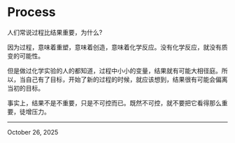 # Process

人们常说过程比结果重要，为什么?

因为过程，意味着重塑，意味着创造，意味着化学反应。没有化学反应，就没有质变的可能性。

但是做过化学实验的人的都知道，过程中小小的变量，结果就有可能大相径庭。所以，当自己有了目标，开始了新的过程的时候，就应该想到，结果很有可能会偏离当初的目标。

事实上，结果不是不重要，只是不可控而已。既然不可控，就不要把它看得那么重要，徒增压力。

---

October 26, 2025
